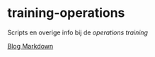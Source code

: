 # training-operations
Scripts en overige info bij de *operations training*

[Blog Markdown](https://daringfireball.net/projects/markdown/)
